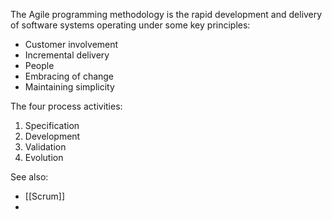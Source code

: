 The Agile programming methodology is the rapid development and delivery of software systems operating under some key principles:
- Customer involvement
- Incremental delivery
- People
- Embracing of change
- Maintaining simplicity

The four process activities:
1. Specification 
2. Development
3. Validation
4. Evolution


See also:
- [[Scrum]]
- 